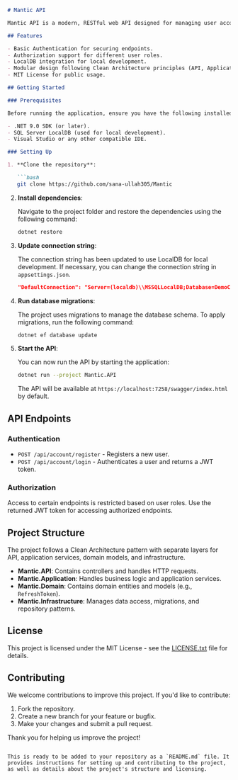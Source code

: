 ```markdown
# Mantic API

Mantic API is a modern, RESTful web API designed for managing user accounts and authentication using basic authentication and authorization. It provides secure endpoints for handling account-related operations like registration, login, and token management.

## Features

- Basic Authentication for securing endpoints.
- Authorization support for different user roles.
- LocalDB integration for local development.
- Modular design following Clean Architecture principles (API, Application, Domain, Infrastructure layers).
- MIT License for public usage.

## Getting Started

### Prerequisites

Before running the application, ensure you have the following installed:

- .NET 9.0 SDK (or later).
- SQL Server LocalDB (used for local development).
- Visual Studio or any other compatible IDE.

### Setting Up

1. **Clone the repository**:

   ```bash
   git clone https://github.com/sana-ullah305/Mantic
   ```

2. **Install dependencies**:

   Navigate to the project folder and restore the dependencies using the following command:

   ```bash
   dotnet restore
   ```

3. **Update connection string**:

   The connection string has been updated to use LocalDB for local development. If necessary, you can change the connection string in `appsettings.json`.

   ```json
   "DefaultConnection": "Server=(localdb)\\MSSQLLocalDB;Database=DemoCRUDWithCADb;Trusted_Connection=True;TrustServerCertificate=True;"
   ```

4. **Run database migrations**:

   The project uses migrations to manage the database schema. To apply migrations, run the following command:

   ```bash
   dotnet ef database update
   ```

5. **Start the API**:

   You can now run the API by starting the application:

   ```bash
   dotnet run --project Mantic.API
   ```

   The API will be available at `https://localhost:7258/swagger/index.html` by default.

## API Endpoints

### Authentication

- `POST /api/account/register` - Registers a new user.
- `POST /api/account/login` - Authenticates a user and returns a JWT token.

### Authorization

Access to certain endpoints is restricted based on user roles. Use the returned JWT token for accessing authorized endpoints.

## Project Structure

The project follows a Clean Architecture pattern with separate layers for API, application services, domain models, and infrastructure.

- **Mantic.API**: Contains controllers and handles HTTP requests.
- **Mantic.Application**: Handles business logic and application services.
- **Mantic.Domain**: Contains domain entities and models (e.g., `RefreshToken`).
- **Mantic.Infrastructure**: Manages data access, migrations, and repository patterns.

## License

This project is licensed under the MIT License - see the [LICENSE.txt](LICENSE.txt) file for details.

## Contributing

We welcome contributions to improve this project. If you'd like to contribute:

1. Fork the repository.
2. Create a new branch for your feature or bugfix.
3. Make your changes and submit a pull request.

Thank you for helping us improve the project!
```

This is ready to be added to your repository as a `README.md` file. It provides instructions for setting up and contributing to the project, as well as details about the project's structure and licensing.